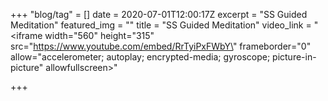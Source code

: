 +++
"blog/tag" = []
date = 2020-07-01T12:00:17Z
excerpt = "SS Guided Meditation"
featured_img = ""
title = "SS Guided Meditation"
video_link = "<iframe width=\"560\" height=\"315\" src=\"https://www.youtube.com/embed/RrTyiPxFWbY\" frameborder=\"0\" allow=\"accelerometer; autoplay; encrypted-media; gyroscope; picture-in-picture\" allowfullscreen></iframe>"

+++
